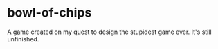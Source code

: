# bowl-of-chips
A game created on my quest to design the stupidest game ever. It's still unfinished.
